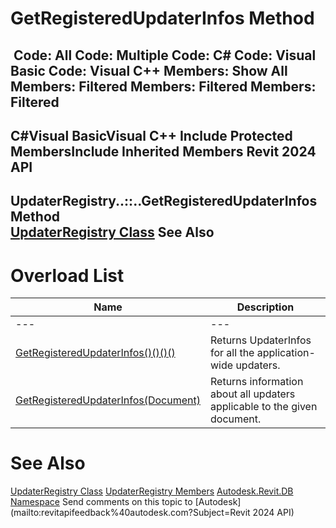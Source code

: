 # GetRegisteredUpdaterInfos Method

﻿
 Code: All Code: Multiple Code: C# Code: Visual Basic Code: Visual C++  Members: Show All Members: Filtered Members: Filtered Members: Filtered   
---  
C#Visual BasicVisual C++
Include Protected MembersInclude Inherited Members
Revit 2024 API  
---  
UpdaterRegistry..::..GetRegisteredUpdaterInfos Method   
[UpdaterRegistry Class](4f24f516-5274-1420-f255-458c0af5d318.md "UpdaterRegistry Class") See Also  
---  
# Overload List
| Name | Description |
| --- | --- |
| --- | --- | --- |
| [GetRegisteredUpdaterInfos()()()()](1cf828fd-f6f4-56cd-c428-b957fcf912ff.md "GetRegisteredUpdaterInfos Method") | Returns UpdaterInfos for all the application-wide updaters. |
| [GetRegisteredUpdaterInfos(Document)](cfbf287a-a972-238e-def6-9c8cc6640db9.md "GetRegisteredUpdaterInfos Method \(Document\)") | Returns information about all updaters applicable to the given document. |

# See Also
[UpdaterRegistry Class](4f24f516-5274-1420-f255-458c0af5d318.md "UpdaterRegistry Class")
[UpdaterRegistry Members](824f2c8a-1f99-72be-4661-b613f0330bb3.md "UpdaterRegistry Members")
[Autodesk.Revit.DB Namespace](87546ba7-461b-c646-cbb1-2cb8f5bff8b2.md "Autodesk.Revit.DB Namespace")
Send comments on this topic to [Autodesk](mailto:revitapifeedback%40autodesk.com?Subject=Revit 2024 API)